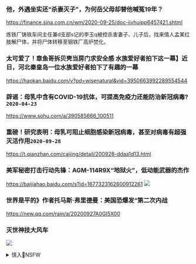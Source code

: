 ### 他，外遇坐实还“杀妻灭子”，为何岳父母却替他喊冤19年？
https://finance.sina.com.cn/wm/2020-09-25/doc-iivhuipp6457421.shtml

炼铁厂铸铁车间主任兼d支部s记的李玉q被控杀害妻子、儿子后，找来情人孟某红肢解尸体，并将尸体转移至钢铁厂高炉焚化。

### 太可爱了！章鱼哥拆贝壳当房门求安全感 水族爱好者拍下这一幕】近日，河北秦皇岛一位水族爱好者拍下了有趣的一幕
https://haokan.baidu.com/v?pd=wisenatural&vid=3950663992289554544

### 辟谣：母乳中含有COVID-19抗体，可提高免疫力还能防治新冠病毒?`2020-04-23`
https://www.sohu.com/a/390585666_100511

### 重磅！研究表明：母乳可阻止细胞感染新冠病毒，甚至对病毒有超强灭活作用`2020-09-28`
https://t.qianzhan.com/caijing/detail/200928-ddaa1d13.html

### 美军秘密打击行动先锋：AGM-114R9X“地狱火”，低动能武器的杰作
https://baijiahao.baidu.com/s?id=1677323162600912261
![](https://ss0.baidu.com/6ONWsjip0QIZ8tyhnq/it/u=2664660675,3565777877&fm=173)

### 世界是平的》作者托马斯·弗里德曼：美国恐爆发“第二次内战
https://new.qq.com/rain/a/20200927A0GI5X00

### 灭世神技大风车
![](https://feed-image.baidu.com/0/pic/b55c4df02280751fbbefcf6f93ab8e34.jpg)

<details><summary>慎入🔞NSFW</summary>

Not Safe For Work
![](https://upload.wikimedia.org/wikipedia/commons/thumb/d/d3/Biohazard_Symbol_Specification.png/210px-Biohazard_Symbol_Specification.png)

<details><summary><b>风险自理Use At Your Own Risk🈲</summary>

### 美官员呼吁xjp拆掉防火q
https://www.rfa.org/mandarin/yataibaodao/meiti/rc-09282020150125.html

让数据流入但不许流出，让宣传流出而不让真相进入

</details>
</details>
